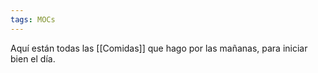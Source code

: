 ```yaml
---
tags: MOCs
---
```

Aquí están todas las [[Comidas]] que hago por las mañanas, para iniciar bien el día.